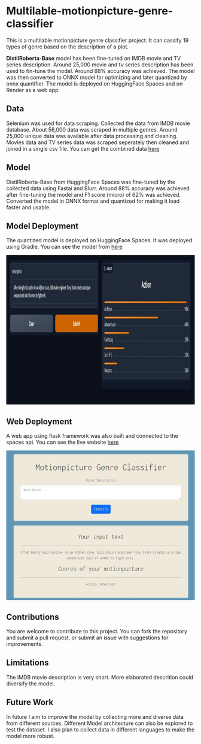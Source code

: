# Multilable-motionpicture-genre-classifier
This is a multilable motionpicture genre classifier project. It can cassify 19 types of genre based on the description of a plot.

**DistilRoberta-Base** model has been fine-tuned on IMDB movie and TV series description. Around 25,000 movie and tv series description has been used to fin-tune the model. Around 88% accuracy was achieved. The model was then converted to ONNX model for optimizing and later quantized by onnx quantifier. The model is deployed on HuggingFace Spaces and on Render as a web app.

## Data
Selenium was used for data scraping. Collected the data from IMDB movie database. About 56,000 data was scraped in multiple genres. Around 25,000 unique data was available after data processing and cleaning. Movies data and TV series data was scraped seperately then cleaned and joined in a single csv file. You can get the combined data [here](https://github.com/sheikhDeep/multilable-motionpicture-genre-classifier/blob/main/data/movies_and_tvseries.csv)

## Model
DistilRoberta-Base from HuggingFace Spaces was fine-tuned by the collected data using Fastai and Blurr. Around 88% accuracy was achieved after fine-tuning the model and F1 score (micro) of 62% was achieved. Converted the model in ONNX format and quantized for making it load faster and usable.

## Model Deployment
The quantized model is deployed on HuggingFace Spaces. It was deployed using Gradle. You can see the model from [here](https://huggingface.co/spaces/sheikhDeep/multilabel-motionpicture-plot-genre-classifier)

<img src = "images/huggingface.jpg" width="900" height="400"> 

## Web Deployment
A web app using flask framework was also built and connected to the spaces api. You can see the live website [here](https://multilable-motionpicture-genre-classifier.onrender.com)

<img src = "images/web.jpg" width="900" height="400"> 

## Contributions
You are welcome to contribute to this project. You can fork the repository and submit a pull request, or submit an issue with suggestions for improvements.

## Limitations
The IMDB movie description is very short. More elaborated descrition could diversify the model.

## Future Work
In future I aim to improve the model by collecting more and diverse data from different sources. Different Model architecture can also be explored to test the dataset. I also plan to collect data in different languages to make the model more robust.
